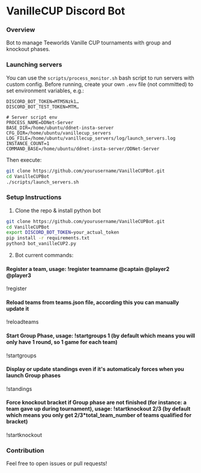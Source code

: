 # VanilleCUP Discord Bot

### Overview
Bot to manage Teeworlds Vanille CUP tournaments with group and knockout phases.

### Launching servers
You can use the `scripts/process_monitor.sh` bash script to run servers with custom config.
Before running, create your own `.env` file (not committed) to set environment variables, e.g.:
```.env
DISCORD_BOT_TOKEN=MTM5Nzk1…
DISCORD_BOT_TEST_TOKEN=MTM…

# Server script env
PROCESS_NAME=DDNet-Server
BASE_DIR=/home/ubuntu/ddnet-insta-server
CFG_DIR=/home/ubuntu/vanillecup_servers
LOG_FILE=/home/ubuntu/vanillecup_servers/log/launch_servers.log
INSTANCE_COUNT=1
COMMAND_BASE=/home/ubuntu/ddnet-insta-server/DDNet-Server
```
Then execute:
```bash
git clone https://github.com/yourusername/VanilleCUPBot.git
cd VanilleCUPBot
./scripts/launch_servers.sh
```

### Setup Instructions
1. Clone the repo & install python bot
```bash
git clone https://github.com/yourusername/VanilleCUPBot.git
cd VanilleCUPBot
export DISCORD_BOT_TOKEN=your_actual_token
pip install -r requirements.txt
python3 bot_vanilleCUP2.py
```

2. Bot current commands:
#### Register a team, usage: !register teamname @captain @player2 @player3
!register
#### Reload teams from teams.json file, according this you can manually update it
!reloadteams
#### Start Group Phase, usage: !startgroups 1 (by default which means you will only have 1 round, so 1 game for each team)
!startgroups
#### Display or update standings even if it's automaticaly forces when you launch Group phases
!standings
#### Force knockout bracket if Group phase are not finished (for instance: a team gave up during tournament), usage: !startknockout 2/3 (by default which means you only get 2/3*total_team_number of teams qualified for bracket)
!startknockout

### Contribution
Feel free to open issues or pull requests!
